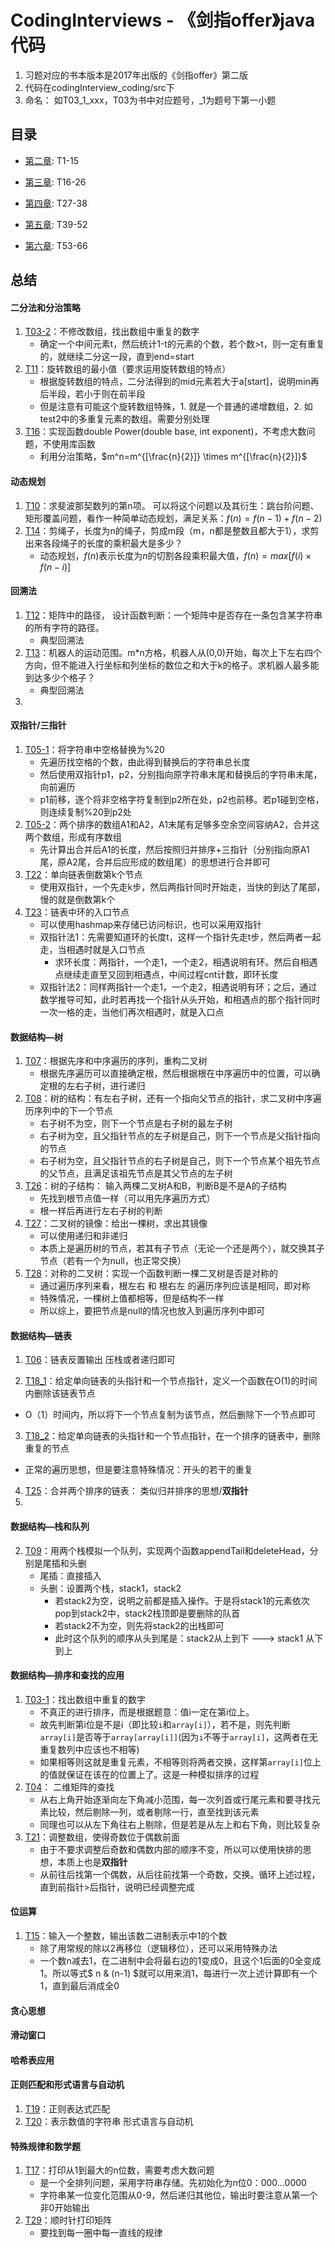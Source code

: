# CodingInterviews - 《剑指offer》java代码
1. 习题对应的书本版本是2017年出版的《剑指offer》第二版
2. 代码在codingInterview_coding/src下
3. 命名： 如T03_1_xxx，T03为书中对应题号，_1为题号下第一小题

## 目录

* [第二章](/codingInterview_coding/src/chapter2):  T1-15

* [第三章](/codingInterview_coding/src/chapter3):  T16-26
* [第四章](/codingInterview_coding/src/chapter4):  T27-38
* [第五章](/codingInterview_coding/src/chapter5):  T39-52
* [第六章](/codingInterview_coding/src/chapter6):  T53-66



## 总结

#### 二分法和分治策略

1. [T03-2](/codingInterview_coding/src/chapter2)：不修改数组，找出数组中重复的数字
   * 确定一个中间元素t，然后统计1-t的元素的个数，若个数>t，则一定有重复的，就继续二分这一段，直到end=start
2. [T11](/codingInterview_coding/src/chapter2)：旋转数组的最小值（要求运用旋转数组的特点）
   * 根据旋转数组的特点，二分法得到的mid元素若大于a[start]，说明min再后半段，若小于则在前半段
   * 但是注意有可能这个旋转数组特殊，1. 就是一个普通的递增数组，2. 如test2中的多重复元素的数组。需要分别处理
3. [T16](/codingInterview_coding/src/chapter3)：实现函数double Power(double base, int exponent)，不考虑大数问题，不使用库函数
   * 利用分治策略，$m^n=m^{[\frac{n}{2}]} \times m^{[\frac{n}{2}]}$

#### 动态规划

1. [T10](/codingInterview_coding/src/chapter2)：求斐波那契数列的第n项。	可以将这个问题以及其衍生：跳台阶问题、矩形覆盖问题，看作一种简单动态规划，满足关系：$f(n) = f(n-1) + f(n-2)$
2. [T14](/codingInterview_coding/src/chapter2)：剪绳子，长度为n的绳子，剪成m段（m，n都是整数且都大于1），求剪出来各段绳子的长度的乘积最大是多少？
   * 动态规划，$f(n)$表示长度为$n$的切割各段乘积最大值，$f(n)=max[f(i)\times f(n-i)]$

#### 回溯法

1. [T12](/codingInterview_coding/src/chapter2)：矩阵中的路径， 设计函数判断：一个矩阵中是否存在一条包含某字符串的所有字符的路径。
   * 典型回溯法
2. [T13](/codingInterview_coding/src/chapter2)：机器人的运动范围。m*n方格，机器人从(0,0)开始，每次上下左右四个方向，但不能进入行坐标和列坐标的数位之和大于k的格子。求机器人最多能到达多少个格子？
   * 典型回溯法
3. 

#### 双指针/三指针

1. [T05-1](/codingInterview_coding/src/chapter2)：将字符串中空格替换为%20
   * 先遍历找空格的个数，由此得到替换后的字符串总长度
   * 然后使用双指针p1，p2，分别指向原字符串末尾和替换后的字符串末尾，向前遍历
   * p1前移，逐个将非空格字符复制到p2所在处，p2也前移。若p1碰到空格，则连续复制%20到p2处
2. [T05-2](/codingInterview_coding/src/chapter2)：两个排序的数组A1和A2，A1末尾有足够多空余空间容纳A2，合并这两个数组，形成有序数组
   * 先计算出合并后A1的长度，然后按照归并排序+三指针（分别指向原A1尾，原A2尾，合并后应形成的数组尾）的思想进行合并即可
3. [T22](/codingInterview_coding/src/chapter2)：单向链表倒数第k个节点
   * 使用双指针，一个先走k步，然后两指针同时开始走，当快的到达了尾部，慢的就是倒数第k个
4. [T23](/codingInterview_coding/src/chapter2)：链表中环的入口节点
   * 可以使用hashmap来存储已访问标识，也可以采用双指针
   * 双指针法1：先需要知道环的长度t，这样一个指针先走t步，然后两者一起走，当相遇时就是入口节点
     * 求环长度：两指针，一个走1，一个走2，相遇说明有环。然后自相遇点继续走直至又回到相遇点，中间过程cnt计数，即环长度
   * 双指针法2：同样两指针一个走1，一个走2，相遇说明有环；之后，通过数学推导可知，此时若再找一个指针从头开始，和相遇点的那个指针同时一次一格的走，当他们再次相遇时，就是入口点

#### 数据结构—树

1. [T07](/codingInterview_coding/src/chapter2)：根据先序和中序遍历的序列，重构二叉树
   * 根据先序遍历可以直接确定根，然后根据根在中序遍历中的位置，可以确定根的左右子树，进行递归
2. [T08](/codingInterview_coding/src/chapter2)：树的结构：有左右子树，还有一个指向父节点的指针，求二叉树中序遍历序列中的下一个节点
   * 右子树不为空，则下一个节点是右子树的最左子树
   * 右子树为空，且父指针节点的左子树是自己，则下一个节点是父指针指向的节点
   * 右子树为空，且父指针节点的右子树是自己，则下一个节点某个祖先节点的父节点，且满足该祖先节点是其父节点的左子树
3. [T26](/codingInterview_coding/src/chapter2)：树的子结构： 输入两棵二叉树A和B，判断B是不是A的子结构
   * 先找到根节点值一样（可以用先序遍历方式）
   * 根一样后再进行左右子树的判断
4. [T27](/codingInterview_coding/src/chapter3)：二叉树的镜像：给出一棵树，求出其镜像
   * 可以使用递归和非递归
   * 本质上是遍历树的节点，若其有子节点（无论一个还是两个），就交换其子节点（若有一个为null，也正常交换）
5. [T28](/codingInterview_coding/src/chapter3)：对称的二叉树：实现一个函数判断一棵二叉树是否是对称的
   * 通过遍历序列来看，根左右 和 根右左 的遍历序列应该是相同，即对称
   * 特殊情况，一棵树上值都相等，但是结构不一样
   * 所以综上，要把节点是null的情况也放入到遍历序列中即可

#### 数据结构—链表

1. [T06](/codingInterview_coding/src/chapter2)：链表反置输出		压栈或者递归即可

2. [T18_1](/codingInterview_coding/src/chapter2)：给定单向链表的头指针和一个节点指针，定义一个函数在O(1)的时间内删除该链表节点
* O（1）时间内，所以将下一个节点复制为该节点，然后删除下一个节点即可
  
3. [T18_2](/codingInterview_coding/src/chapter2)：给定单向链表的头指针和一个节点指针，在一个排序的链表中，删除重复的节点
* 正常的遍历思想，但是要注意特殊情况：开头的若干的重复
   

4. [T25](/codingInterview_coding/src/chapter2)：合并两个排序的链表： 类似归并排序的思想/**双指针**
5. 







#### 数据结构—栈和队列

2. [T09](/codingInterview_coding/src/chapter2)：用两个栈模拟一个队列，实现两个函数appendTail和deleteHead，分别是尾插和头删
   * 尾插：直接插入
   * 头删：设置两个栈，stack1，stack2
     * 若stack2为空，说明之前都是插入操作。于是将stack1的元素依次pop到stack2中，stack2栈顶即是要删除的队首
     * 若stack2不为空，则先将stack2的出栈即可
     * 此时这个队列的顺序从头到尾是：stack2从上到下 ---> stack1 从下到上

#### 数据结构—排序和查找的应用

1. [T03-1](/codingInterview_coding/src/chapter2)：找出数组中重复的数字
   * 不真正的进行排序，而是根据题意：值i一定在第i位上。
   * 故先判断第i位是不是i（即比较`i`和`array[i]`），若不是，则先判断`array[i]`是否等于`array[array[i]]`(因为`i`不等于`array[i]`，这两者在无重复数列中应该也不相等)
   * 如果相等则这就是重复元素，不相等则将两者交换，这样第`array[i]`位上的值就保证在该在的位置上了。这是一种模拟排序的过程
2. [T04](/codingInterview_coding/src/chapter2)： 二维矩阵的查找
   * 从右上角开始逐渐向左下角减小范围，每一次列首或行尾元素和要寻找元素比较，然后剔除一列，或者剔除一行，直至找到该元素
   * 同理也可以从左下角往右上剔除，但是若是从左上和右下角，则比较复杂
3. [T21](/codingInterview_coding/src/chapter3)：调整数组，使得奇数位于偶数前面
   * 由于不要求调整后奇数和偶数内部的顺序不变，所以可以使用快排的思想，本质上也是**双指针**
   * 从前往后找第一个偶数，从后往前找第一个奇数，交换。循环上述过程，直到前指针>后指针，说明已经调整完成

#### 位运算

1. [T15](/codingInterview_coding/src/chapter2)：输入一个整数，输出该数二进制表示中1的个数
   * 除了用常规的除以2再移位（逻辑移位），还可以采用特殊办法
   * 一个数n减去1，在二进制中会将最右边的1变成0，且这个1后面的0全变成1。所以等式$ n \& (n-1) $就可以用来消1，每进行一次上述计算即有一个1，直到最后消成全0

#### 贪心思想



#### 滑动窗口



#### 哈希表应用



#### 正则匹配和形式语言与自动机

1. [T19](/codingInterview_coding/src/chapter3)：正则表达式匹配
2. [T20](/codingInterview_coding/src/chapter3)：表示数值的字符串       形式语言与自动机

#### 特殊规律和数学题

1. [T17](/codingInterview_coding/src/chapter2)：打印从1到最大的n位数，需要考虑大数问题
   * 是一个全排列问题，采用字符串存储。先初始化为n位0：000...0000
   * 字符串某一位变化范围从0-9，然后递归其他位，输出时要注意从第一个非0开始输出
2. [T29](/codingInterview_coding/src/chapter3)：顺时针打印矩阵
   * 要找到每一圈中每一直线的规律





